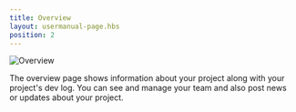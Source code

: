 ```yaml
---
title: Overview
layout: usermanual-page.hbs
position: 2
---
```


![Overview][1]

The overview page shows information about your project along with your project's dev log. You can see and manage your team and also post news or updates about your project.

[1]: /images/platform/dashboard_overview.png
